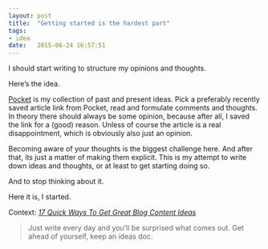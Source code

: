 ```yaml
---
layout: post
title:  "Getting started is the hardest part"
tags:
- idea
date:   2015-08-24 16:57:51
---
```


I should start writing to structure my opinions and thoughts.

Here’s the idea.

[Pocket](https://getpocket.com/) is my collection of past and present ideas.
Pick a preferably recently saved article link from Pocket, read and formulate comments and thoughts.
In theory there should always be some opinion, because after all, I saved the link for a (good) reason.
Unless of course the article is a real disappointment, which is obviously also just an opinion.

Becoming aware of your thoughts is the biggest challenge here.
And after that, its just a matter of making them explicit.
This is my attempt to write down ideas and thoughts, or at least to get starting doing so.

And to stop thinking about it.

Here it is, I started.

Context: _[17 Quick Ways To Get Great Blog Content Ideas](http://howtomakemyblog.com/find-ideas/)_

>Just write every day and you’ll be surprised what comes out. Get ahead of yourself, keep an ideas doc. 





